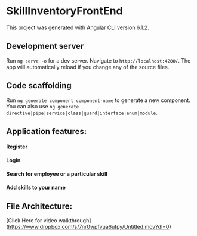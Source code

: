 # SkillInventoryFrontEnd

This project was generated with [Angular CLI](https://github.com/angular/angular-cli) version 6.1.2.

## Development server

Run `ng serve -o` for a dev server. Navigate to `http://localhost:4200/`. The app will automatically reload if you change any of the source files.

## Code scaffolding

Run `ng generate component component-name` to generate a new component. You can also use `ng generate directive|pipe|service|class|guard|interface|enum|module`.

## Application features:

#### Register
#### Login
#### Search for employee or a particular skill
#### Add skills to your name


## File Architecture:
[Click Here for video walkthrough] (https://www.dropbox.com/s/7nr0wpfvua6utpy/Untitled.mov?dl=0)

